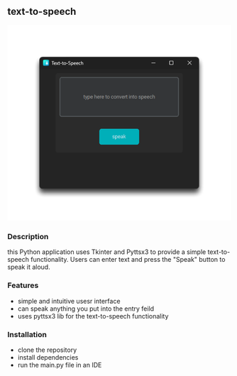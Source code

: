 ## text-to-speech
![text-to-speech-demo](/resources/demo.png)
### Description
  this Python application uses Tkinter and Pyttsx3 to provide a simple text-to-speech functionality. 
  Users can enter text and press the "Speak" button to speak it aloud.


### Features
   - simple and intuitive usesr interface
   - can speak anything you put into the entry feild
   - uses pyttsx3 lib for the text-to-speech functionality


### Installation
   - clone the repository
   - install dependencies
   - run the main.py file in an IDE



